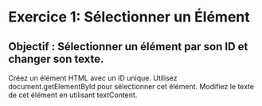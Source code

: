 # Exercice 1: Sélectionner un Élément
## Objectif : Sélectionner un élément par son ID et changer son texte.

Créez un élément HTML avec un ID unique.
Utilisez document.getElementById pour sélectionner cet élément.
Modifiez le texte de cet élément en utilisant textContent.

<!-- Exercice 2: Manipuler les Styles
Objectif : Modifier le style d'un élément.

Sélectionnez un élément par son ID comme dans l'exercice 1.
Changez la couleur et la taille de la police de cet élément.

Exercice 3: Événements
Objectif : Ajouter un gestionnaire d'événements à un bouton(boucle).

Créez un bouton dans votre HTML.
Utilisez getElementById pour sélectionner le bouton.
Ajoutez un écouteur d'événements click qui change la couleur de fond du bouton lorsqu'il est cliqué.

Exercice 4: Sélectionner Plusieurs Éléments
Objectif : Utiliser getElementsByClassName ou getElementsByTagName.

Créez plusieurs éléments avec la même classe ou balise.
Utilisez getElementsByClassName ou getElementsByTagName pour les sélectionner.
Modifiez le texte de tous ces éléments simultanément.

Exercice 5: Création et Insertion d'Éléments
Objectif : Créer un nouvel élément et l'ajouter au DOM.

Créez un nouvel élément (par exemple, un div ou un p) en utilisant document.createElement.
Ajoutez du texte à cet élément.
Insérez cet élément dans le DOM à l'endroit souhaité.

Exercice 6: Manipulation des Attributs
Objectif : Modifier les attributs d'un élément (par exemple, href d'un lien).

Sélectionnez un élément (par exemple, un lien).
Utilisez getAttribute pour lire un attribut existant.
Modifiez cet attribut en utilisant setAttribute.


Exercice 7: Utilisation de innerHTML
Objectif : Modifier le contenu HTML d'un élément.

Sélectionnez un élément par son ID.
Modifiez son contenu HTML en utilisant innerHTML.
Ajoutez des éléments HTML (comme une liste ou un paragraphe) à l'intérieur de cet élément.

Exercice 8: Manipulation de Classes CSS
Objectif : Ajouter, enlever et basculer des classes CSS.

Créez un élément avec une classe CSS pré-définie.
Utilisez classList.add pour ajouter une nouvelle classe à cet élément.
Utilisez classList.remove pour enlever une classe.
Utilisez classList.toggle pour basculer une classe lors d'un événement, comme un clic.

Exercice 9: Manipulation Directe des Styles
Objectif : Modifier directement les styles d'un élément.

Sélectionnez un élément.
Modifiez différents styles CSS directement en utilisant element.style.property (par exemple, element.style.backgroundColor).

Exercice 10: Travailler avec setAttribute et getAttribute
Objectif : Utiliser setAttribute et getAttribute pour manipuler les attributs d'un élément, le "src" d'une image par exemple.

Sélectionnez un élément (comme un lien ou une image).
Utilisez getAttribute pour lire un de ses attributs.
Changez cet attribut avec setAttribute.

Exercice 11: Création et Manipulation de Listes
Objectif : Créer une liste dynamique et la manipuler.

Créez une liste ul ou ol vide dans votre HTML.
Utilisez JavaScript pour ajouter des éléments li à la liste en utilisant appendChild ou insertBefore. -->